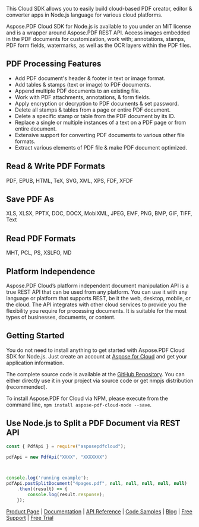 This Cloud SDK allows you to easily build cloud-based PDF creator, editor & converter apps in Node.js language for various cloud platforms.

Aspose.PDF Cloud SDK for Node.js is available to you under an MIT license and is a wrapper around Aspose.PDF REST API. Access images embedded in the PDF documents for customization, work with; annotations, stamps, PDF form fields, watermarks, as well as the OCR layers within the PDF files.

## PDF Processing Features

- Add PDF document's header & footer in text or image format.
- Add tables & stamps (text or image) to PDF documents.
- Append multiple PDF documents to an existing file.
- Work with PDF attachments, annotations, & form fields.
- Apply encryption or decryption to PDF documents & set password.
- Delete all stamps & tables from a page or entire PDF document.
- Delete a specific stamp or table from the PDF document by its ID.
- Replace a single or multiple instances of a text on a PDF page or from entire document.
- Extensive support for converting PDF documents to various other file formats.
- Extract various elements of PDF file & make PDF document optimized.

## Read & Write PDF Formats

PDF, EPUB, HTML, TeX, SVG, XML, XPS, FDF, XFDF

## Save PDF As

XLS, XLSX, PPTX, DOC, DOCX, MobiXML, JPEG, EMF, PNG, BMP, GIF, TIFF, Text

## Read PDF Formats

MHT, PCL, PS, XSLFO, MD

## Platform Independence

Aspose.PDF Cloud’s platform independent document manipulation API is a true REST API that can be used from any platform. You can use it with any language or platform that supports REST, be it the web, desktop, mobile, or the cloud. The API integrates with other cloud services to provide you the flexibility you require for processing documents. It is suitable for the most types of businesses, documents, or content.

## Getting Started

You do not need to install anything to get started with Aspose.PDF Cloud SDK for Node.js. Just create an account at [Aspose for Cloud](https://dashboard.aspose.cloud/#/apps) and get your application information.

The complete source code is available at the [GitHub Repository](https://github.com/aspose-pdf-cloud/aspose-pdf-cloud-node.js). You can either directly use it in your project via source code or get nmpjs distribution (recommended).

To install Aspose.PDF for Cloud via NPM, please execute from the command line, `npm install aspose-pdf-cloud-node --save`.

## Use Node.js to Split a PDF Document via REST API

```js
const { PdfApi } = require("asposepdfcloud");

pdfApi = new PdfApi("XXXX", "XXXXXXX")



console.log('running example');
pdfApi.postSplitDocument("4pages.pdf", null, null, null, null, null)
    .then((result) => {
        console.log(result.response);
    });
```

[Product Page](https://products.aspose.cloud/pdf/nodejs) | [Documentation](https://docs.aspose.cloud/display/pdfcloud/Home) | [API Reference](https://apireference.aspose.cloud/pdf/) | [Code Samples](https://github.com/aspose-pdf-cloud/aspose-pdf-cloud-node.js) | [Blog](https://blog.aspose.cloud/category/pdf/) | [Free Support](https://forum.aspose.cloud/c/pdf) | [Free Trial](https://dashboard.aspose.cloud/#/apps)